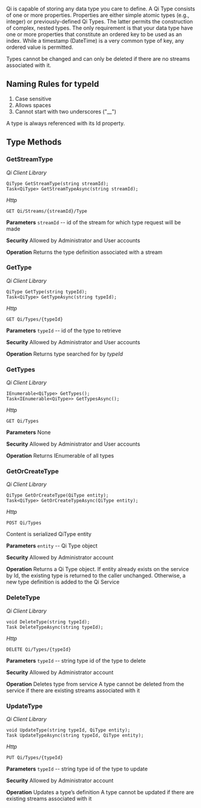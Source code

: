 Qi is capable of storing any data type you care to define. A Qi Type consists of one or more properties. Properties are either simple atomic types (e.g., integer) or previously-defined Qi Types. The latter permits the construction of complex, nested types. The only requirement is that your data type have one or more properties that constitute an ordered key to be used as an index. While a timestamp (DateTime) is a very common type of key, any ordered value is permitted. 

Types cannot be changed and can only be deleted if there are no streams associated with it.

## Naming Rules for typeId
1.	Case sensitive
2.	Allows spaces
3.	Cannot start with two underscores ("__")

A type is always referenced with its Id property.

## Type Methods

### GetStreamType
*_Qi Client Library_*
```
QiType GetStreamType(string streamId);
Task<QiType> GetStreamTypeAsync(string streamId);
```

*_Http_*
```
GET Qi/Streams/{streamId}/Type
```

**Parameters**
`streamId` -- id of the stream for which type request will be made

**Security**
Allowed by Administrator and User accounts

**Operation**
Returns the type definition associated with a stream

### GetType
*_Qi Client Library_*
```
QiType GetType(string typeId);
Task<QiType> GetTypeAsync(string typeId);
```
*_Http_*
```
GET Qi/Types/{typeId}
```

**Parameters**
`typeId` -- id of the type to retrieve

**Security**
Allowed by Administrator and User accounts

**Operation**
Returns type searched for by *typeId*

### GetTypes
*_Qi Client Library_*
```
IEnumerable<QiType> GetTypes();
Task<IEnumerable<QiType>> GetTypesAsync();
```

*_Http_*
```
GET Qi/Types
```

**Parameters**
None

**Security**
Allowed by Administrator and User accounts

**Operation**
Returns IEnumerable of all types

### GetOrCreateType
*_Qi Client Library_*
```
QiType GetOrCreateType(QiType entity);
Task<QiType> GetOrCreateTypeAsync(QiType entity);
```

*_Http_*
```
POST Qi/Types
```
Content is serialized QiType entity

**Parameters**
`entity` -- Qi Type object

**Security**
Allowed by Administrator account

**Operation**
Returns a Qi Type object.
If entity already exists on the service by Id, the existing type is returned to the caller unchanged. Otherwise, a new type definition is added to the Qi Service

### DeleteType
*_Qi Client Library_*
```
void DeleteType(string typeId);
Task DeleteTypeAsync(string typeId);
```

*_Http_*
```
DELETE Qi/Types/{typeId}
```

**Parameters**
`typeId` -- string type id of the type to delete

**Security**
Allowed by Administrator account

**Operation**
Deletes type from service
A type cannot be deleted from the service if there are existing streams associated with it

### UpdateType
*_Qi Client Library_*
```
void UpdateType(string typeId, QiType entity);
Task UpdateTypeAsync(string typeId, QiType entity);
```

*_Http_*
```
PUT Qi/Types/{typeId}
```

**Parameters**
`typeId` -- string type id of the type to update

**Security**
Allowed by Administrator account

**Operation**
Updates a type’s definition
A type cannot be updated if there are existing streams associated with it

